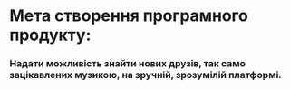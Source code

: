 # Мета створення програмного продукту:
### Надати можливість знайти нових друзів, так само зацікавлених музикою, на зручній, зрозумілій платформі.  